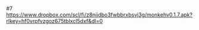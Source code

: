 #7
https://www.dropbox.com/scl/fi/z8njjdbo3fwbbrxbsvj3g/monkehv0.1.7.apk?rlkey=hf0vrpfvzgoz675tblxcl5dxf&dl=0
